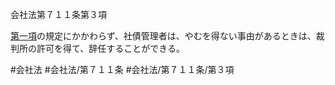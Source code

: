 会社法第７１１条第３項

[第一項](会社法＿＿＿＿第７１１条第１項)の規定にかかわらず、社債管理者は、やむを得ない事由があるときは、裁判所の許可を得て、辞任することができる。

#会社法
#会社法/第７１１条
#会社法/第７１１条/第３項

